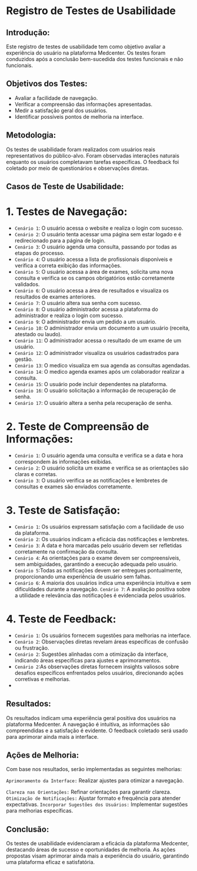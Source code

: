 # Registro de Testes de Usabilidade
## Introdução:
Este registro de testes de usabilidade tem como objetivo avaliar a experiência do usuário na plataforma Medcenter. Os testes foram conduzidos após a conclusão bem-sucedida dos testes funcionais e não funcionais.

## Objetivos dos Testes:
- Avaliar a facilidade de navegação.
- Verificar a compreensão das informações apresentadas.
- Medir a satisfação geral dos usuários.
- Identificar possíveis pontos de melhoria na interface.

## Metodologia:
Os testes de usabilidade foram realizados com usuários reais representativos do público-alvo. Foram observadas interações naturais enquanto os usuários completavam tarefas específicas. O feedback foi coletado por meio de questionários e observações diretas.

## Casos de Teste de Usabilidade:
# 1. Testes de Navegação:
- `Cenário 1`: O usuário acessa o website e realiza o login com sucesso.
- `Cenário 2`: O usuário tenta acessar uma página sem estar logado e é redirecionado para a página de login.
- `Cenário 3`: O usuário agenda uma consulta, passando por todas as etapas do processo.
- `Cenário 4`: O usuário acessa a lista de profissionais disponíveis e verifica a correta exibição das informações.
- `Cenário 5`: O usuário acessa a área de exames, solicita uma nova consulta e verifica se os campos obrigatórios estão corretamente validados.
- `Cenário 6`: O usuário acessa a área de resultados e visualiza os resultados de exames anteriores.
- `Cenário 7`: O usuário altera sua senha com sucesso.
- `Cenário 8`: O usuário administrador acessa a plataforma do administrador e realiza o login com sucesso.
- `Cenário 9`: O administrador envia um pedido a um usuário.
- `Cenário 10`: O administrador envia um documento a um usuário (receita, atestado ou laudo).
- `Cenário 11`: O administrador acessa o resultado de um exame de um usuário.
- `Cenário 12`: O administrador visualiza os usuários cadastrados para gestão.
- `Cenário 13`: O medico visualiza em sua agenda as consultas agendadas.
- `Cenário 14`: O medico agenda exames após um colaborador realizar a consulta.
- `Cenário 15`: O usuário pode incluir dependentes na plataforma.
- `Cenário 16`: O usuário solicitação a informação de recuperação de senha.
- `Cenário 17`: O usuário altera a senha pela recuperação de senha.

# 2. Teste de Compreensão de Informações:
- `Cenário 1`: O usuário agenda uma consulta e verifica se a data e hora correspondem às informações exibidas.
- `Cenário 2`: O usuário solicita um exame e verifica se as orientações são claras e corretas.
- `Cenário 3`: O usuário verifica se as notificações e lembretes de consultas e exames são enviados corretamente.
  
# 3. Teste de Satisfação:
- `Cenário 1`: Os usuários expressam satisfação com a facilidade de uso da plataforma.
- `Cenário 2`: Os usuários indicam a eficácia das notificações e lembretes.
- `Cenário 3`: A data e hora marcadas pelo usuário devem ser refletidas corretamente na confirmação da consulta.
- `Cenário 4`: As orientações para o exame devem ser compreensíveis, sem ambiguidades, garantindo a execução adequada pelo usuário.
- `Cenário 5`:Todas as notificações devem ser entregues pontualmente, proporcionando uma experiência de usuário sem falhas.
- `Cenário 6`: A maioria dos usuários indica uma experiência intuitiva e sem dificuldades durante a navegação.
`Cenário 7`: A avaliação positiva sobre a utilidade e relevância das notificações é evidenciada pelos usuários.
  
# 4. Teste de Feedback:
- `Cenário 1`: Os usuários fornecem sugestões para melhorias na interface.
- `Cenário 2`: Observações diretas revelam áreas específicas de confusão ou frustração.
- `Cenário 2`: Sugestões alinhadas com a otimização da interface, indicando áreas específicas para ajustes e aprimoramentos.
- `Cenário 2`:As observações diretas fornecem insights valiosos sobre desafios específicos enfrentados pelos usuários, direcionando ações corretivas e melhorias.
- 
## Resultados:
Os resultados indicam uma experiência geral positiva dos usuários na plataforma Medcenter. A navegação é intuitiva, as informações são compreendidas e a satisfação é evidente. O feedback coletado será usado para aprimorar ainda mais a interface.

## Ações de Melhoria:
Com base nos resultados, serão implementadas as seguintes melhorias:

`Aprimoramento da Interface:` Realizar ajustes para otimizar a navegação.

`Clareza nas Orientações:` Refinar orientações para garantir clareza.
`Otimização de Notificações:` Ajustar formato e frequência para atender expectativas.
`Incorporar Sugestões dos Usuários:` Implementar sugestões para melhorias específicas.

## Conclusão:
Os testes de usabilidade evidenciaram a eficácia da plataforma Medcenter, destacando áreas de sucesso e oportunidades de melhoria. As ações propostas visam aprimorar ainda mais a experiência do usuário, garantindo uma plataforma eficaz e satisfatória.
